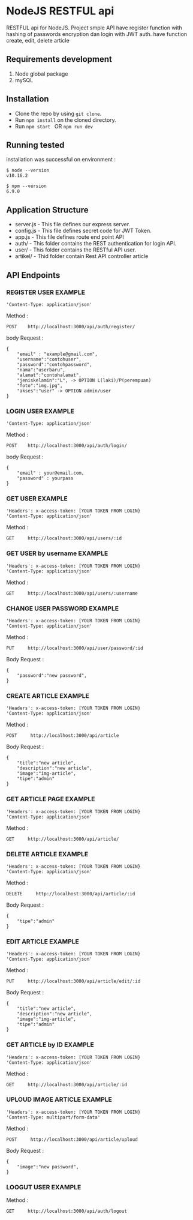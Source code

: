
# NodeJS RESTFUL api

 RESTFUL api for NodeJS. Project smple API have register function with hashing of passwords encryption dan login with JWT auth.
 have function create, edit, delete article

## Requirements development
1. Node global package
2. mySQL

## Installation
* Clone the repo by using ```git clone```.
* Run ```npm install``` on the cloned directory.
* Run ```npm start ``` OR ```npm run dev ```

## Running tested 
installation was successful on environment :
```
$ node --version
v10.16.2
```
```
$ npm --version
6.9.0
```
## Application Structure
* server.js - This file defines our express server.
* config.js - This file defines secret code for JWT Token.
* app.js - This file defines route end point API
* auth/ - This folder contains the REST authentication for login API.
* user/ - This folder contains the RESTful API user.
* artikel/ - Thid folder contain Rest API controller article

## API Endpoints

### REGISTER USER EXAMPLE

```
'Content-Type: application/json'
```
Method :
```
POST    http://localhost:3000/api/auth/register/
```
body Request :

```
{
    "email" : "example@gmail.com",
    "username":"contohuser",
    "password":"contohpassword",
    "nama":"userbaru",
    "alamat":"contohalamat",
    "jeniskelamin":"L", -> OPTION L(laki)/P(perempuan)
    "foto":"img.jpg",
    "akses":"user" -> OPTION admin/user
}
```

### LOGIN USER EXAMPLE
```
'Content-Type: application/json'
```

Method :
```
POST    http://localhost:3000/api/auth/login/
```

body Request :

```
{
    "email" : your@email.com,
    "password" : yourpass
}
```

### GET USER EXAMPLE
```
'Headers': x-access-token: [YOUR TOKEN FROM LOGIN}
'Content-Type: application/json'
```
Method :
```
GET     http://localhost:3000/api/users/:id
```
### GET USER by username EXAMPLE
```
'Headers': x-access-token: [YOUR TOKEN FROM LOGIN}
'Content-Type: application/json'
```
Method :
```
GET     http://localhost:3000/api/users/:username
```

### CHANGE USER PASSWORD EXAMPLE
```
'Headers': x-access-token: [YOUR TOKEN FROM LOGIN}
'Content-Type: application/json'
```
Method :
```
PUT     http://localhost:3000/api/user/password/:id
```

Body Request :
```
{
    "password":"new password",
}
```
### CREATE ARTICLE EXAMPLE
```
'Headers': x-access-token: [YOUR TOKEN FROM LOGIN}
'Content-Type: application/json'
```
Method :
```
POST     http://localhost:3000/api/article
```

Body Request :
```
{
    "title":"new article",
    "description":"new article",
    "image":"img-article",
    "tipe":"admin"
}
```
### GET ARTICLE PAGE EXAMPLE
```
'Headers': x-access-token: [YOUR TOKEN FROM LOGIN}
'Content-Type: application/json'
```
Method :
```
GET     http://localhost:3000/api/article/
```
### DELETE ARTICLE EXAMPLE
```
'Headers': x-access-token: [YOUR TOKEN FROM LOGIN}
'Content-Type: application/json'
```
Method :
```
DELETE     http://localhost:3000/api/article/:id
```

Body Request :
```
{
    "tipe":"admin"
}
```
### EDIT ARTICLE EXAMPLE
```
'Headers': x-access-token: [YOUR TOKEN FROM LOGIN}
'Content-Type: application/json'
```
Method :
```
PUT     http://localhost:3000/api/article/edit/:id
```

Body Request :
```
{
    "title":"new article",
    "description":"new article",
    "image":"img-article",
    "tipe":"admin"
}
```

### GET ARTICLE by ID EXAMPLE
```
'Headers': x-access-token: [YOUR TOKEN FROM LOGIN}
'Content-Type: application/json'
```
Method :
```
GET     http://localhost:3000/api/article/:id
```
### UPLOUD IMAGE ARTICLE EXAMPLE
```
'Headers': x-access-token: [YOUR TOKEN FROM LOGIN}
'Content-Type: multipart/form-data'
```
Method :
```
POST     http://localhost:3000/api/article/uploud
```

Body Request :
```
{
    "image":"new password",
}
```
### LOOGUT USER EXAMPLE

Method :
```
GET     http://localhost:3000/api/auth/logout
```
